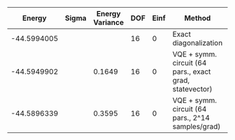 | Energy      | Sigma | Energy Variance | DOF | Einf | Method                                                  | Reference |
|-------------|-------|-----------------|-----|------|---------------------------------------------------------|-----------|
| -44.5994005 |       |                 | 16  | 0    | Exact diagonalization                                   | [code](https://github.com/varbench/methods/blob/main/scripts/J1J2/square_16_P_0.9/ed_netket.sh) |
| -44.5949902 |       | 0.1649          | 16  | 0    | VQE + symm. circuit (64 pars., exact grad, statevector) | TODO: ask Nikita |
| -44.5896339 |       | 0.3595          | 16  | 0    | VQE + symm. circuit (64 pars., 2^14 samples/grad)       | TODO: ask Nikita |
